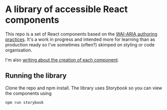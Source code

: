 # A library of accessible React components

This repo is a set of React components based on the [WAI-ARIA authoring practices](https://www.w3.org/TR/wai-aria-practices-1.2/). It's a work in progress and intended more for learning than as production ready so I've sometimes (often?) skimped on styling or code organisation.

I'm also [writing about the creation of each component](https://jorigg.dev/blog).

## Running the library

Clone the repo and npm install. The library uses Storybook so you can view the components using

```
npm run storybook
```
